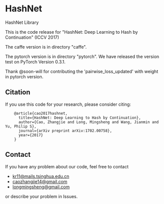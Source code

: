 # HashNet 
HashNet Library

This is the code release for "HashNet: Deep Learning to Hash by Continuation" (ICCV 2017)

The caffe version is in directory "caffe".

The pytorch version is in directory "pytorch". We have released the version test on PyTorch Version 0.3.1.

Thank @soon-will for contributing the 'pairwise_loss_updated' with weight in pytorch version.

## Citation
If you use this code for your research, please consider citing:
```
    @article{cao2017hashnet,
      title={HashNet: Deep Learning to Hash by Continuation},
      author={Cao, Zhangjie and Long, Mingsheng and Wang, Jianmin and Yu, Philip S},
      journal={arXiv preprint arXiv:1702.00758},
      year={2017}
    }
```

## Contact
If you have any problem about our code, feel free to contact 
- kr11@mails.tsinghua.edu.cn
- caozhangjie14@gmail.com
- longmingsheng@gmail.com

or describe your problem in Issues.
